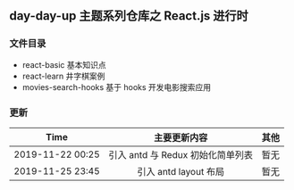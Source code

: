 ## day-day-up 主题系列仓库之 React.js 进行时

### 文件目录

- react-basic 基本知识点
- react-learn 井字棋案例
- movies-search-hooks 基于 hooks 开发电影搜索应用

### 更新

|       Time       |           主要更新内容            | 其他 |
| :--------------: | :-------------------------------: | :--: |
| 2019-11-22 00:25 | 引入 antd 与 Redux 初始化简单列表 | 暂无 |
| 2019-11-25 23:45 | 引入 antd layout 布局 | 暂无 |
